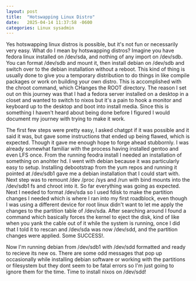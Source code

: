 ```yaml
---
layout: post
title:  "Hotswapping Linux Distro"
date:   2025-04-14 11:37:58 -0600
categories: Linux sysadmin
---
```


Yes hotswapping linux distros is possible, but it's not fun or necessarily very easy. What do I mean by hotswapping distros? Imagine you have fedora linux installed on /dev/sda, and nothing of any import on /dev/sdb. You can format /dev/sdb and mount it, then install debian on /dev/sdb and switch over to the debian installation without a reboot. This kind of thing is usually done to give you a temporary distribution to do things in like compile packages or work on building your own distro. This is accomplished with the chroot command, which CHanges the ROOT directory. The reason I set out on this journey was that I had a fedora server installed on a desktop in a closet and wanted to switch to nixos but it's a pain to hook a monitor and keyboard up to the desktop and boot into install media. Since this is something I haven't heard about being done before I figured I would document my journey with trying to make it work.

The first few steps were pretty easy, I asked chatgpt if it was possible and it said it was, but gave some instructions that ended up being flawed, which is expected. Though it gave me enough hope to forge ahead stubbornly. I was already somewhat familiar with the process having installed gentoo and even LFS once. From the running feodra install I needed an installation of something on anohter hd. I went with debian because it was particularly easy to setup. Installing debootstrap from the yum repos and running it pointed at /dev/sdb1 gave me a debian installation that I could start with. Next step was to remount /dev /proc /sys and /run with bind mounts into the /dev/sdb1 fs and chroot into it. So far everything was going as expected. Next I needed to format /dev/sda so I used fdisk to make the partition changes I needed which is where I ran into my first roadblock, even though I was using a different device for root linux didn't want to let me apply the changes to the partition table of /dev/sda. After searching around I found a command <cmd here> which basically forces the kernel to eject the disk, kind of like when you yank the cable out of it while the system is running, once I did that I told it to rescan and /dev/sda was now /dev/sdd, and the partition changes were applied. Some SUCCESS!.

Now I'm running debian from /dev/sdb1 with /dev/sdd formatted and ready to recieve its new os. There are some odd messages that pop up occasionally while installing debian software or working with the partitions or filesystem but they dont seem to be fatal errors so I'm just going to ignore them for the time. Time to install nixos on /dev/sdd!
